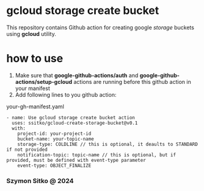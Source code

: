 # gcloud storage create bucket

This repository contains Github action for creating google _storage_ buckets using **gcloud** utility.

# how to use

1. Make sure that **google-github-actions/auth** and **google-github-actions/setup-gcloud** actions are running before this github action in your manifest
2. Add following lines to you github action:

your-gh-manifest.yaml

```
- name: Use gcloud storage create bucket action
  uses: ssitko/gcloud-create-storage-bucket@v0.1
  with:
    project-id: your-project-id
    bucket-name: your-topic-name
    storage-type: COLDLINE // this is optional, it deaults to STANDARD if not provided
    notification-topic: topic-name // this is optional, but if provided, must be defined with event-type parameter
    event-type: OBJECT_FINALIZE
```

### Szymon Sitko @ 2024
